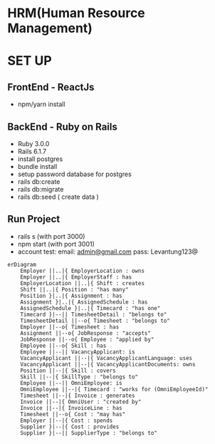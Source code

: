 # HRM(Human Resource Management)

# SET UP

## FrontEnd - ReactJs

- npm/yarn install

## BackEnd - Ruby on Rails

- Ruby 3.0.0
- Rails 6.1.7
- install postgres
- bundle install
- setup password database for postgres
- rails db:create
- rails db:migrate
- rails db:seed ( create data )

## Run Project

- rails s (with port 3000)
- npm start (with port 3001)
- account test: 
    email: admin@gmail.com
    pass: Levantung123@

```mermaid
erDiagram
    Employer ||..|{ EmployerLocation : owns
    Employer ||..|{ EmployerStaff : has
    EmployerLocation ||..|{ Shift : creates
    Shift ||..|{ Position : "has many"
    Position }|..|{ Assignment : has
    Assignment }|..|{ AssignedSchedule : has
    AssignedSchedule }|..|{ Timecard : "has one"
    Timecard }|--|| TimesheetDetail : "belongs to"
    TimesheetDetail ||--o{ Timesheet : "belongs to"
    Employer ||--o{ Timesheet : has
    Assignment ||--o{ JobResponse : "accepts"
    JobResponse ||--o{ Employee : "applied by"
    Employee ||--o{ Skill : has
    Employee ||--|| VacancyApplicant: is
    VacancyApplicant ||--|{ VacancyApplicantLanguage: uses
    VacancyApplicant ||--|{ VacancyApplicantDocuments: owns
    Position ||--|{ Skill : covers
    Skill ||--|{ SkillType : "belongs to"
    Employee ||--|| OmniEmployee: is
    OmniEmployee ||--|{ Timecard : "works for (OmniEmployeeId)"
    Timesheet ||--|{ Invoice : generates
    Invoice ||--|{ OmniUser : "created by"
    Invoice ||--|{ InvoiceLine : has
    Timesheet ||--o{ Cost : "may has"
    Employer ||--|{ Cost : spends
    Supplier }|--|{ Cost : provides
    Supplier }|--|| SupplierType : "belongs to"

```

